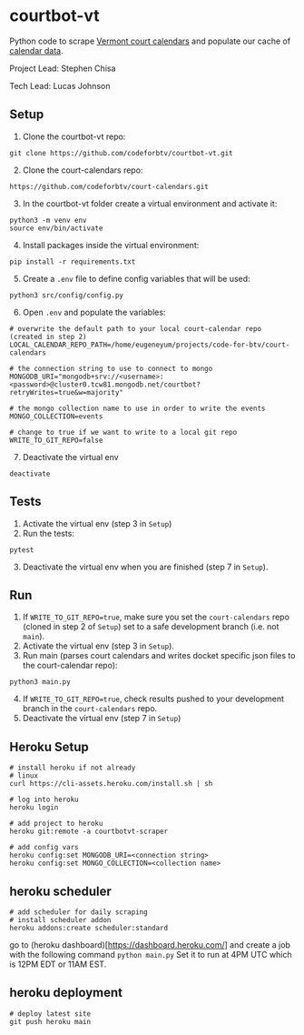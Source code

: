 # courtbot-vt
Python code to scrape [Vermont court calendars](https://www.vermontjudiciary.org/court-calendars) and populate our
cache of [calendar data](https://github.com/codeforbtv/court-calendars).

Project Lead: Stephen Chisa

Tech Lead: Lucas Johnson

## Setup
1. Clone the courtbot-vt repo:
```
git clone https://github.com/codeforbtv/courtbot-vt.git
```
2. Clone the court-calendars repo:
```
https://github.com/codeforbtv/court-calendars.git
```
3. In the courtbot-vt folder create a virtual environment and activate it:
```
python3 -m venv env
source env/bin/activate
```
4. Install packages inside the virtual environment:
```
pip install -r requirements.txt
```
5. Create a `.env` file to define config variables that will be used:
```
python3 src/config/config.py
```
6. Open `.env` and populate the variables:
```
# overwrite the default path to your local court-calendar repo (created in step 2)
LOCAL_CALENDAR_REPO_PATH=/home/eugeneyum/projects/code-for-btv/court-calendars

# the connection string to use to connect to mongo
MONGODB_URI="mongodb+srv://<username>:<password>@cluster0.tcw81.mongodb.net/courtbot?retryWrites=true&w=majority"

# the mongo collection name to use in order to write the events
MONGO_COLLECTION=events

# change to true if we want to write to a local git repo
WRITE_TO_GIT_REPO=false
```
7. Deactivate the virtual env
```
deactivate
```

## Tests
1. Activate the virtual env (step 3 in `Setup`)
2. Run the tests:
```
pytest
```
3. Deactivate the virtual env when you are finished (step 7 in `Setup`). 

## Run
1. If `WRITE_TO_GIT_REPO=true`, make sure you set the `court-calendars` repo (cloned in step 2 of `Setup`) set to a safe development branch (i.e. not `main`).
2. Activate the virtual env (step 3 in `Setup`). 
3. Run main (parses court calendars and writes docket specific json files to the court-calendar repo):
```
python3 main.py
```
4. If `WRITE_TO_GIT_REPO=true`, check results pushed to your development branch in the `court-calendars` repo. 
5. Deactivate the virtual env (step 7 in `Setup`)

## Heroku Setup

```
# install heroku if not already
# linux
curl https://cli-assets.heroku.com/install.sh | sh

# log into heroku
heroku login

# add project to heroku
heroku git:remote -a courtbotvt-scraper

# add config vars
heroku config:set MONGODB_URI=<connection string>
heroku config:set MONGO_COLLECTION=<collection name>
```

## heroku scheduler

```
# add scheduler for daily scraping
# install scheduler addon
heroku addons:create scheduler:standard
```

go to (heroku dashboard)[https://dashboard.heroku.com/] and create a job with the following command
`python main.py`
Set it to run at 4PM UTC which is 12PM EDT or 11AM EST.

## heroku deployment

```
# deploy latest site
git push heroku main
```
